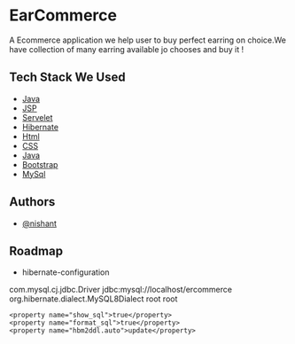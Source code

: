 
# EarCommerce

A Ecommerce application we help user to buy perfect earring on choice.We have collection of many earring available jo chooses and buy it ! 
## Tech Stack We Used

 - [Java]()
 - [JSP]()
 - [Servelet]()
  - [Hibernate]()
 - [Html]()
 - [CSS]()
  - [Java]()
 - [Bootstrap]()
 - [MySql]()


## Authors

- [@nishant](https://github.com/nishu9162306344)



## Roadmap

- hibernate-configuration
<?xml version="1.0" encoding="UTF-8"?>
<!DOCTYPE hibernate-configuration PUBLIC 
  "-//Hibernate/Hibernate Configuration DTD 3.0//EN" 
  "http://www.hibernate.org/dtd/hibernate-configuration-3.0.dtd">
<!-- Version 8 MySQL hiberante-cfg.xml example for Hibernate 5 -->
<hibernate-configuration>
  <session-factory>
    <property name="connection.driver_class">com.mysql.cj.jdbc.Driver</property>
    <!-- property name="connection.driver_class">com.mysql.jdbc.Driver</property -->
    <property name="connection.url">jdbc:mysql://localhost/ercommerce</property>
    <property name="dialect">org.hibernate.dialect.MySQL8Dialect</property>
    <property name="connection.username">root</property>
    <property name="connection.password">root</property>
   
    <property name="show_sql">true</property>
    <property name="format_sql">true</property>
    <property name="hbm2ddl.auto">update</property>
 
  </session-factory>
</hibernate-configuration>
